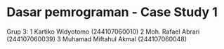 # Dasar pemrograman - Case Study 1

Grup 3:
1 Kartiko Widyotomo         (244107060010)
2 Moh. Rafael Abrari        (244107060039)
3 Muhamad Miftahul Akmal    (244107060048)